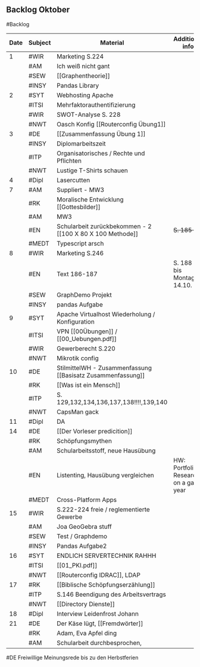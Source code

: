 ## Backlog Oktober
#Backlog

| Date | Subject | Material                                                    | Additional info                       |              |
| ---- | ------- | ----------------------------------------------------------- | ------------------------------------- | ------------ |
| 1    | #WIR    | Marketing S.224                                             |                                       | [ ]          |
|      | #AM     | Ich weiß nicht gant                                         |                                       | - [ ]        |
|      | #SEW    | [[Graphentheorie]]                                          |                                       | - [ ]        |
|      | #INSY   | Pandas Library                                              |                                       |              |
| 2    | #SYT    | Webhosting Apache                                           |                                       |              |
|      | #ITSI   | Mehrfaktorauthentifizierung                                 |                                       |              |
|      | #WIR    | SWOT-Analyse S. 228                                         |                                       |              |
|      | #NWT    | Oasch Konfig [[Routerconfig Übung1]]                        |                                       |              |
| 3    | #DE     | [[Zusammenfassung Übung 1]]                                 |                                       |              |
|      | #INSY   | Diplomarbeitszeit                                           |                                       |              |
|      | #ITP    | Organisatorisches / Rechte und Pflichten                    |                                       |              |
|      | #NWT    | Lustige T-Shirts schauen                                    |                                       |              |
| 4    | #Dipl   | Lasercutten                                                 |                                       |              |
| 7    | #AM     | Suppliert - MW3                                             |                                       |              |
|      | #RK     | Moralische Entwicklung [[Gottesbilder]]                     |                                       |              |
|      | #AM     | MW3                                                         |                                       |              |
|      | #EN     | Schularbeit zurückbekommen - 2 [[100 X 80 X 100 Methode]]   | ~~S. 185 HÜ~~                         |              |
|      | #MEDT   | Typescript arsch                                            |                                       |              |
| 8    | #WIR    | Marketing S.246                                             |                                       |              |
|      | #EN     | Text 186-187                                                | S. 188 HÜ bis Montag 14.10.           |              |
|      | #SEW    | GraphDemo Projekt                                           |                                       |              |
|      | #INSY   | pandas Aufgabe                                              |                                       |              |
| 9    | #SYT    | Apache Virtualhost Wiederholung / Konfiguration             |                                       |              |
|      | #ITSI   | VPN [[00Übungen]] / [[00_Uebungen.pdf]]                     |                                       |              |
|      | #WIR    | Gewerberecht S.220                                          |                                       |              |
|      | #NWT    | Mikrotik config                                             |                                       |              |
| 10   | #DE     | StilmittelWH - Zusammenfassung [[Basisatz Zusammenfassung]] |                                       |              |
|      | #RK     | [[Was ist ein Mensch]]                                      |                                       |              |
|      | #ITP    | S. 129,132,134,136,137,138!!!!,139,140                      |                                       |              |
|      | #NWT    | CapsMan gack                                                |                                       |              |
| 11   | #Dipl   | DA                                                          |                                       |              |
| 14   | #DE     | [[Der Vorleser predicition]]                                |                                       |              |
|      | #RK     | Schöpfungsmythen                                            |                                       |              |
|      | #AM     | Schularbeitsstoff, neue Hausübung                           |                                       |              |
|      | #EN     | Listenting, Hausübung vergleichen                           | HW: Portfolio: Research on a gap year | [[Gap Year]] |
|      | #MEDT   | Cross-Platform Apps                                         |                                       |              |
| 15   | #WIR    | S.222-224 freie / reglementierte Gewerbe                    |                                       |              |
|      | #AM     | Joa GeoGebra stuff                                          |                                       |              |
|      | #SEW    | Test / Graphdemo                                            |                                       |              |
|      | #INSY   | Pandas Aufgabe2                                             |                                       |              |
| 16   | #SYT    | ENDLICH SERVERTECHNIK RAHHH                                 |                                       |              |
|      | #ITSI   | [[01_PKI.pdf]]                                              |                                       |              |
|      | #NWT    | [[Routerconfig IDRAC]], LDAP                                |                                       |              |
| 17   | #RK     | [[Biblische Schöpfungserzählung]]                           |                                       |              |
|      | #ITP    | S.146 Beendigung des Arbeitsvertrags                        |                                       |              |
|      | #NWT    | [[Directory Dienste]]                                       |                                       |              |
| 18   | #Dipl   | Interview Leidenfrost Johann                                |                                       |              |
| 21   | #DE     | Der Käse lügt, [[Fremdwörter]]                              |                                       |              |
|      | #RK     | Adam, Eva Apfel ding                                        |                                       |              |
|      | #AM     | Schularbeit durchbesprochen,                                |                                       |              |
#DE Freiwillige Meinungsrede bis zu den Herbstferien

